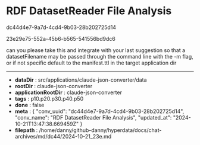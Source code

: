 # RDF DatasetReader File Analysis

dc44d4e7-9a7d-4cd4-9b03-28b202725d14

23e29e75-552a-45b6-b565-541556bd9dc6

can you please take this and integrate with your last suggestion so that a datasetFilename may be passed through the command line with the -m flag, or if not specific default to the manifest.ttl in the target application dir

---

* **dataDir** : src/applications/claude-json-converter/data
* **rootDir** : claude-json-converter
* **applicationRootDir** : claude-json-converter
* **tags** : p10.p20.p30.p40.p50
* **done** : false
* **meta** : {
  "conv_uuid": "dc44d4e7-9a7d-4cd4-9b03-28b202725d14",
  "conv_name": "RDF DatasetReader File Analysis",
  "updated_at": "2024-10-21T13:47:38.669459Z"
}
* **filepath** : /home/danny/github-danny/hyperdata/docs/chat-archives/md/dc44/2024-10-21_23e.md